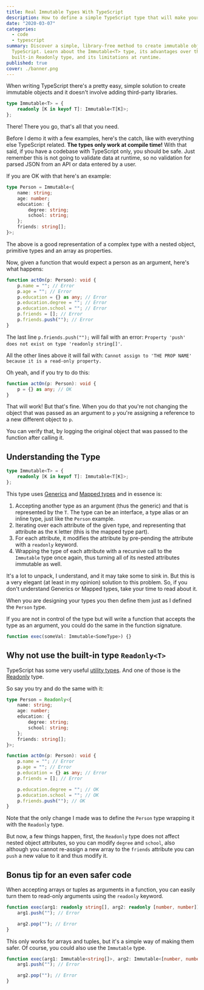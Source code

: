```yaml
---
title: Real Immutable Types With TypeScript
description: How to define a simple TypeScript type that will make your objects immutable
date: "2020-03-07"
categories:
  - code
  - typescript
summary: Discover a simple, library-free method to create immutable objects in
  TypeScript. Learn about the Immutable<T> type, its advantages over the
  built-in Readonly type, and its limitations at runtime.
published: true
cover: ./banner.png
---
```


When writing TypeScript there's a pretty easy, simple solution to create
immutable objects and it doesn't involve adding third-party libraries.

```typescript
type Immutable<T> = {
	readonly [K in keyof T]: Immutable<T[K]>;
};
```

There! There you go, that's all that you need.

Before I demo it with a few examples, here's the catch, like with everything
else TypeScript related. **The types only work at compile time!** With that
said, if you have a codebase with TypeScript only, you should be safe. Just
remember this is not going to validate data at runtime, so no validation for
parsed JSON from an API or data entered by a user.

If you are OK with that here's an example:

```typescript
type Person = Immutable<{
	name: string;
	age: number;
	education: {
		degree: string;
		school: string;
	};
	friends: string[];
}>;
```

The above is a good representation of a complex type with a nested object,
primitive types and an array as properties.

Now, given a function that would expect a person as an argument, here's what
happens:

```typescript
function actOn(p: Person): void {
	p.name = ""; // Error
	p.age = ""; // Error
	p.education = {} as any; // Error
	p.education.degree = ""; // Error
	p.education.school = ""; // Error
	p.friends = []; // Error
	p.friends.push(""); // Error
}
```

The last line `p.friends.push("");` will fail with an error:
`Property 'push' does not exist on type 'readonly string[]'`.

All the other lines above it will fail with:
`Cannot assign to 'THE PROP NAME' because it is a read-only property.`

Oh yeah, and if you try to do this:

```typescript
function actOn(p: Person): void {
	p = {} as any; // OK
}
```

That will work! But that's fine. When you do that you're not changing the object
that was passed as an argument to `p` you're assigning a reference to a new
different object to `p`.

You can verify that, by logging the original object that was passed to the
function after calling it.

## Understanding the Type

```typescript
type Immutable<T> = {
	readonly [K in keyof T]: Immutable<T[K]>;
};
```

This type uses
[Generics](https://www.typescriptlang.org/docs/handbook/generics.html) and
[Mapped types](https://www.typescriptlang.org/docs/handbook/advanced-types.html#mapped-types)
and in essence is:

1. Accepting another type as an argument (thus the generic) and that is
   represented by the `T`. The type can be an interface, a type alias or an
   inline type, just like the `Person` example.
2. Iterating over each attribute of the given type, and representing that
   attribute as the `K` letter (this is the mapped type part).
3. For each attribute, it modifies the attribute by pre-pending the attribute
   with a `readonly` keyword.
4. Wrapping the type of each attribute with a recursive call to the `Immutable`
   type once again, thus turning all of its nested attributes immutable as well.

It's a lot to unpack, I understand, and it may take some to sink in. But this is
a very elegant (at least in my opinion) solution to this problem. So, if you
don't understand Generics or Mapped types, take your time to read about it.

When you are designing your types you then define them just as I defined the
`Person` type.

If you are not in control of the type but will write a function that accepts the
type as an argument, you could do the same in the function signature.

```typescript
function exec(someVal: Immutable<SomeType>) {}
```

## Why not use the built-in type `Readonly<T>`

TypeScript has some very useful
[utility types](https://www.typescriptlang.org/docs/handbook/utility-types.html).
And one of those is the
[Readonly](https://www.typescriptlang.org/docs/handbook/utility-types.html#readonlyt)
type.

So say you try and do the same with it:

```typescript
type Person = Readonly<{
	name: string;
	age: number;
	education: {
		degree: string;
		school: string;
	};
	friends: string[];
}>;

function actOn(p: Person): void {
	p.name = ""; // Error
	p.age = ""; // Error
	p.education = {} as any; // Error
	p.friends = []; // Error

	p.education.degree = ""; // OK
	p.education.school = ""; // OK
	p.friends.push(""); // OK
}
```

Note that the only change I made was to define the `Person` type wrapping it
with the `Readonly` type.

But now, a few things happen, first, the `Readonly` type does not affect nested
object attributes, so you can modify `degree` and `school`, also although you
cannot re-assign a new array to the `friends` attribute you can `push` a new
value to it and thus modify it.

## Bonus tip for an even safer code

When accepting arrays or tuples as arguments in a function, you can easily turn
them to read-only arguments using the `readonly` keyword.

```typescript
function exec(arg1: readonly string[], arg2: readonly [number, number]) {
	arg1.push(""); // Error

	arg2.pop(""); // Error
}
```

This only works for arrays and tuples, but it's a simple way of making them
safer. Of course, you could also use the `Immutable` type.

```typescript
function exec(arg1: Immutable<string[]>, arg2: Immutable<[number, number]>) {
	arg1.push(""); // Error

	arg2.pop(""); // Error
}
```
